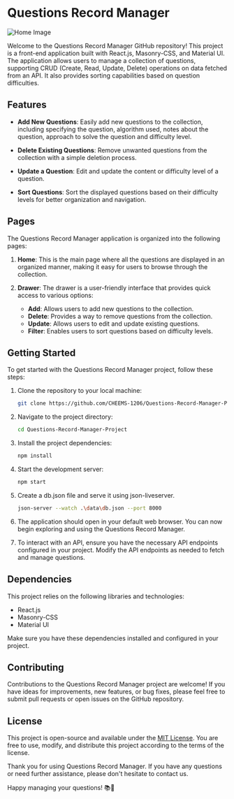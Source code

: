 # Questions Record Manager

![Home Image](https://github.com/CHEEMS-1206/Triveni/blob/main/img/ProjectImages/home.pn)

Welcome to the Questions Record Manager GitHub repository! This project is a front-end application built with React.js, Masonry-CSS, and Material UI. The application allows users to manage a collection of questions, supporting CRUD (Create, Read, Update, Delete) operations on data fetched from an API. It also provides sorting capabilities based on question difficulties.

## Features

- **Add New Questions**: Easily add new questions to the collection, including specifying the question, algorithm used, notes about the question, approach to solve the question and difficulty level.

- **Delete Existing Questions**: Remove unwanted questions from the collection with a simple deletion process.

- **Update a Question**: Edit and update the content or difficulty level of a question.

- **Sort Questions**: Sort the displayed questions based on their difficulty levels for better organization and navigation.

## Pages

The Questions Record Manager application is organized into the following pages:

1. **Home**: This is the main page where all the questions are displayed in an organized manner, making it easy for users to browse through the collection.

2. **Drawer**: The drawer is a user-friendly interface that provides quick access to various options:

   - **Add**: Allows users to add new questions to the collection.
   - **Delete**: Provides a way to remove questions from the collection.
   - **Update**: Allows users to edit and update existing questions.
   - **Filter**: Enables users to sort questions based on difficulty levels.

## Getting Started

To get started with the Questions Record Manager project, follow these steps:

1. Clone the repository to your local machine:

   ```bash
   git clone https://github.com/CHEEMS-1206/Questions-Record-Manager-Project.git
   ```

2. Navigate to the project directory:

   ```bash
   cd Questions-Record-Manager-Project
   ```

3. Install the project dependencies:

   ```bash
   npm install
   ```

4. Start the development server:

   ```bash
   npm start
   ```

5. Create a db.json file and serve it using json-liveserver.
   ```bash
   json-server --watch .\data\db.json --port 8000
   ```

6. The application should open in your default web browser. You can now begin exploring and using the Questions Record Manager.

7. To interact with an API, ensure you have the necessary API endpoints configured in your project. Modify the API endpoints as needed to fetch and manage questions.

## Dependencies

This project relies on the following libraries and technologies:

- React.js
- Masonry-CSS
- Material UI

Make sure you have these dependencies installed and configured in your project.

## Contributing

Contributions to the Questions Record Manager project are welcome! If you have ideas for improvements, new features, or bug fixes, please feel free to submit pull requests or open issues on the GitHub repository.

## License

This project is open-source and available under the [MIT License](LICENSE). You are free to use, modify, and distribute this project according to the terms of the license.

Thank you for using Questions Record Manager. If you have any questions or need further assistance, please don't hesitate to contact us.

Happy managing your questions! 📚🧐
